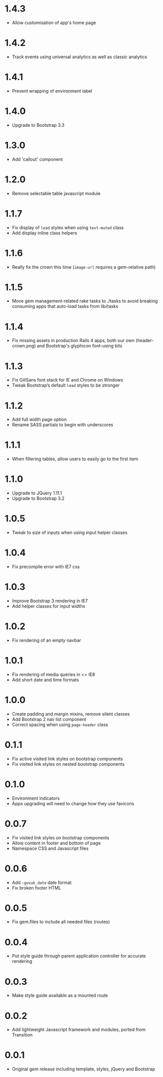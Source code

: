 # 1.4.3

* Allow customisation of app's home page

# 1.4.2

* Track events using universal analytics as well as classic analytics

# 1.4.1

* Prevent wrapping of environment label

# 1.4.0

* Upgrade to Bootstrap 3.3

# 1.3.0

* Add 'callout' component

# 1.2.0

* Remove selectable table javascript module

# 1.1.7

* Fix display of `lead` styles when using `text-muted` class
* Add display inline class helpers

# 1.1.6

* Really fix the crown this time (`image-url` requires a gem-relative path)

# 1.1.5

* Move gem management-related rake tasks to ./tasks to avoid breaking consuming
  apps that auto-load tasks from lib/tasks

# 1.1.4

* Fix missing assets in production Rails 4 apps, both our own (header-crown.png)
  and Bootstrap's glyphicon font-using bits

# 1.1.3

* Fix GillSans font stack for IE and Chrome on Windows
* Tweak Bootstrap’s default `lead` styles to be stronger

# 1.1.2

* Add full width page option
* Rename SASS partials to begin with underscores

# 1.1.1

* When filtering tables, allow users to easily go to the first item

# 1.1.0

* Upgrade to JQuery 1.11.1
* Upgrade to Bootstrap 3.2

# 1.0.5

* Tweak to size of inputs when using input helper classes

# 1.0.4

* Fix precompile error with IE7 css

# 1.0.3

* Improve Bootstrap 3 rendering in IE7
* Add helper classes for input widths

# 1.0.2

* Fix rendering of an empty navbar

# 1.0.1

* Fix rendering of media queries in <= IE8
* Add short date and time formats

# 1.0.0

* Create padding and margin mixins, remove silent classes
* Add Bootstrap 2 nav list component
* Correct spacing when using `page-header` class

# 0.1.1

* Fix active visited link styles on bootstrap components
* Fix visited link styles on nested bootstrap components

# 0.1.0

* Environment indicators
* Apps upgrading will need to change how they use favicons

# 0.0.7

* Fix visited link styles on bootstrap components
* Allow content in footer and bottom of page
* Namespace CSS and Javascript files

# 0.0.6

* Add `:govuk_date` date format
* Fix broken footer HTML

# 0.0.5

* Fix gem.files to include all needed files (routes)

# 0.0.4

* Put style guide through parent application controller for accurate rendering

# 0.0.3

* Make style guide available as a mounted route

# 0.0.2

* Add lightweight Javascript framework and modules, ported from Transition

# 0.0.1

* Original gem release including template, styles, jQuery and Bootstrap
